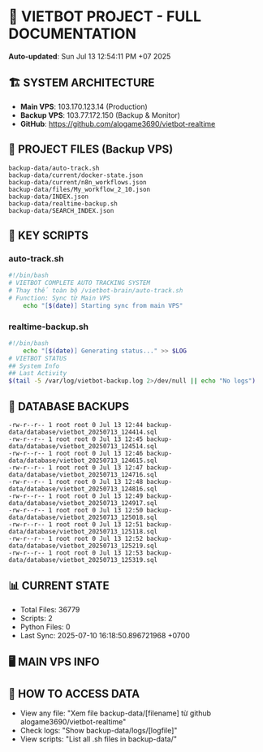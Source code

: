 # 🤖 VIETBOT PROJECT - FULL DOCUMENTATION
**Auto-updated**: Sun Jul 13 12:54:11 PM +07 2025

## 🏗️ SYSTEM ARCHITECTURE
- **Main VPS**: 103.170.123.14 (Production)
- **Backup VPS**: 103.77.172.150 (Backup & Monitor)
- **GitHub**: https://github.com/alogame3690/vietbot-realtime

## 📁 PROJECT FILES (Backup VPS)
```
backup-data/auto-track.sh
backup-data/current/docker-state.json
backup-data/current/n8n_workflows.json
backup-data/files/My_workflow_2_10.json
backup-data/INDEX.json
backup-data/realtime-backup.sh
backup-data/SEARCH_INDEX.json
```

## 🔧 KEY SCRIPTS
### auto-track.sh
```bash
#!/bin/bash
# VIETBOT COMPLETE AUTO TRACKING SYSTEM
# Thay thế toàn bộ /vietbot-brain/auto-track.sh
# Function: Sync từ Main VPS
    echo "[$(date)] Starting sync from main VPS"
```
### realtime-backup.sh
```bash
#!/bin/bash
    echo "[$(date)] Generating status..." >> $LOG
# VIETBOT STATUS
## System Info
## Last Activity
$(tail -5 /var/log/vietbot-backup.log 2>/dev/null || echo "No logs")
```

## 💾 DATABASE BACKUPS
```
-rw-r--r-- 1 root root 0 Jul 13 12:44 backup-data/database/vietbot_20250713_124414.sql
-rw-r--r-- 1 root root 0 Jul 13 12:45 backup-data/database/vietbot_20250713_124514.sql
-rw-r--r-- 1 root root 0 Jul 13 12:46 backup-data/database/vietbot_20250713_124615.sql
-rw-r--r-- 1 root root 0 Jul 13 12:47 backup-data/database/vietbot_20250713_124716.sql
-rw-r--r-- 1 root root 0 Jul 13 12:48 backup-data/database/vietbot_20250713_124816.sql
-rw-r--r-- 1 root root 0 Jul 13 12:49 backup-data/database/vietbot_20250713_124917.sql
-rw-r--r-- 1 root root 0 Jul 13 12:50 backup-data/database/vietbot_20250713_125018.sql
-rw-r--r-- 1 root root 0 Jul 13 12:51 backup-data/database/vietbot_20250713_125118.sql
-rw-r--r-- 1 root root 0 Jul 13 12:52 backup-data/database/vietbot_20250713_125219.sql
-rw-r--r-- 1 root root 0 Jul 13 12:53 backup-data/database/vietbot_20250713_125319.sql
```

## 📊 CURRENT STATE
- Total Files: 36779
- Scripts: 2
- Python Files: 0
- Last Sync: 2025-07-10 16:18:50.896721968 +0700

## 🖥️ MAIN VPS INFO


## 🚨 HOW TO ACCESS DATA
- View any file: "Xem file backup-data/[filename] từ github alogame3690/vietbot-realtime"
- Check logs: "Show backup-data/logs/[logfile]"
- View scripts: "List all .sh files in backup-data/"
